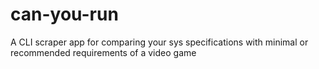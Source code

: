 # can-you-run
A CLI scraper app for comparing your sys specifications with minimal or recommended requirements of a video game
